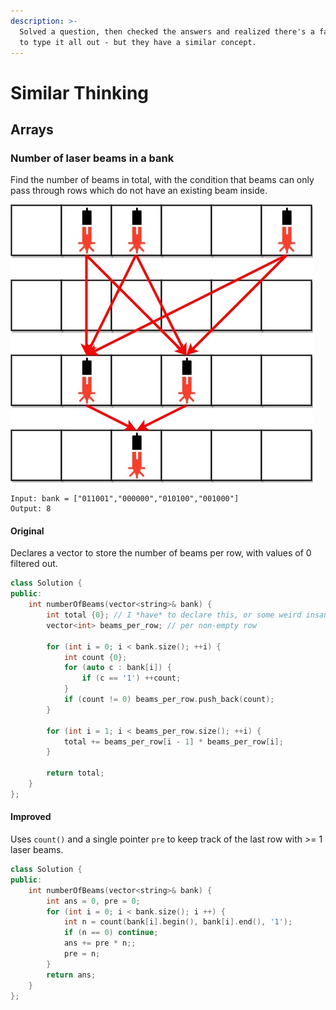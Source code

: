 ```yaml
---
description: >-
  Solved a question, then checked the answers and realized there's a faster way
  to type it all out - but they have a similar concept.
---
```


# Similar Thinking

## Arrays

### Number of laser beams in a bank

Find the number of beams in total, with the condition that beams can only pass through rows which do not have an existing beam inside.

![](../.gitbook/assets/image.png)

```
Input: bank = ["011001","000000","010100","001000"]
Output: 8
```

#### Original

Declares a vector to store the number of beams per row, with values of 0 filtered out.

```cpp
class Solution {
public:
    int numberOfBeams(vector<string>& bank) {
        int total {0}; // I *have* to declare this, or some weird insanely large (or small) digit would be assigned to total
        vector<int> beams_per_row; // per non-empty row

        for (int i = 0; i < bank.size(); ++i) {
            int count {0};
            for (auto c : bank[i]) {
                if (c == '1') ++count;
            }
            if (count != 0) beams_per_row.push_back(count);
        }

        for (int i = 1; i < beams_per_row.size(); ++i) {
            total += beams_per_row[i - 1] * beams_per_row[i];
        }

        return total;
    }
};
```

#### Improved

Uses `count()` and a single pointer `pre` to keep track of the last row with >= 1 laser beams.

```cpp
class Solution {
public:
    int numberOfBeams(vector<string>& bank) {
        int ans = 0, pre = 0;
        for (int i = 0; i < bank.size(); i ++) {
            int n = count(bank[i].begin(), bank[i].end(), '1');
            if (n == 0) continue;
            ans += pre * n;;
            pre = n;
        }
        return ans;
    }
};
```
